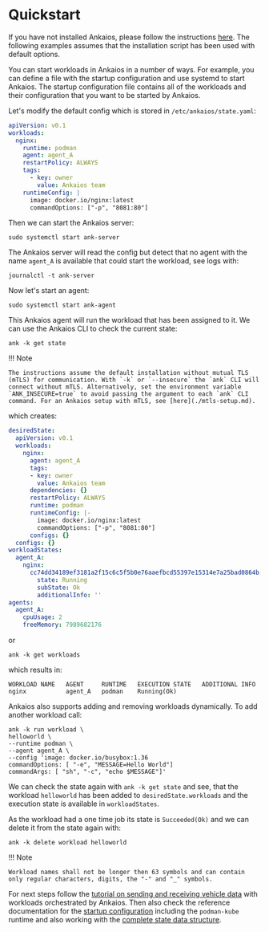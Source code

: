 # Quickstart

If you have not installed Ankaios, please follow the instructions
[here](installation.md). The following examples assumes that the
installation script has been used with default options.

You can start workloads in Ankaios in a number of ways.
For example, you can define a file with the startup configuration and use systemd to start Ankaios.
The startup configuration file contains all of the workloads and their configuration that you want to be started by Ankaios.

Let's modify the default config which is stored in `/etc/ankaios/state.yaml`:

```yaml
apiVersion: v0.1
workloads:
  nginx:
    runtime: podman
    agent: agent_A
    restartPolicy: ALWAYS
    tags:
      - key: owner
        value: Ankaios team
    runtimeConfig: |
      image: docker.io/nginx:latest
      commandOptions: ["-p", "8081:80"]
```

Then we can start the Ankaios server:

```shell
sudo systemctl start ank-server
```

The Ankaios server will read the config but detect that no agent with the name
`agent_A` is available that could start the workload, see logs with:

```shell
journalctl -t ank-server
```

Now let's start an agent:

```shell
sudo systemctl start ank-agent
```

This Ankaios agent will run the workload that has been assigned to it. We can
use the Ankaios CLI to check the current state:

```shell
ank -k get state
```

!!! Note

    The instructions assume the default installation without mutual TLS (mTLS) for communication. With `-k` or `--insecure` the `ank` CLI will connect without mTLS. Alternatively, set the environment variable `ANK_INSECURE=true` to avoid passing the argument to each `ank` CLI command. For an Ankaios setup with mTLS, see [here](./mtls-setup.md).

which creates:

```yaml
desiredState:
  apiVersion: v0.1
  workloads:
    nginx:
      agent: agent_A
      tags:
      - key: owner
        value: Ankaios team
      dependencies: {}
      restartPolicy: ALWAYS
      runtime: podman
      runtimeConfig: |-
        image: docker.io/nginx:latest
        commandOptions: ["-p", "8081:80"]
      configs: {}
  configs: {}
workloadStates:
  agent_A:
    nginx:
      cc74dd34189ef3181a2f15c6c5f5b0e76aaefbcd55397e15314e7a25bad0864b:
        state: Running
        subState: Ok
        additionalInfo: ''
agents:
  agent_A:
    cpuUsage: 2
    freeMemory: 7989682176
```

or

```shell
ank -k get workloads
```

which results in:

```text
WORKLOAD NAME   AGENT     RUNTIME   EXECUTION STATE   ADDITIONAL INFO
nginx           agent_A   podman    Running(Ok)
```

Ankaios also supports adding and removing workloads dynamically.
To add another workload call:

```shell
ank -k run workload \
helloworld \
--runtime podman \
--agent agent_A \
--config 'image: docker.io/busybox:1.36
commandOptions: [ "-e", "MESSAGE=Hello World"]
commandArgs: [ "sh", "-c", "echo $MESSAGE"]'
```

We can check the state again with `ank -k get state` and see, that the workload
`helloworld` has been added to `desiredState.workloads` and the execution
state is available in `workloadStates`.

As the workload had a one time job its state is `Succeeded(Ok)` and we can
delete it from the state again with:

```shell
ank -k delete workload helloworld
```

!!! Note

    Workload names shall not be longer then 63 symbols and can contain only regular characters, digits, the "-" and "_" symbols.
For next steps follow the [tutorial on sending and receiving vehicle data](tutorial-vehicle-signals.md) with workloads orchestrated by Ankaios.
Then also check the reference documentation for the
[startup configuration](../reference/startup-configuration.md) including the
`podman-kube` runtime and also working with the
[complete state data structure](../reference/complete-state.md).
